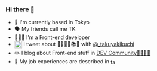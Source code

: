 ### Hi there 👋

- 🗼 I'm currently based in Tokyo
- 🗣 My friends call me TK
- 🧑🏻‍💻 I’m a Front-end developer
- <img align="center" src="https://raw.githubusercontent.com/rahuldkjain/github-profile-readme-generator/master/src/images/icons/Social/twitter.svg" alt="takuyakikuchi" height="20" width="20" /> I tweet about 🧑🏻‍💻🍷📚🎥 with <a href="https://twitter.com/_takuyakikuchi" target="blank">@_takuyakikuchi</a>
- ✏️ I blog about Front-end stuff in <a href="https://dev.to/takuyakikuchi" target="blank">DEV Community👨‍💻👩‍💻</a>
- 💼 My job experiences are described in <a href="https://www.linkedin.com/in/takuya-kikuchi/" target="blank"><img align="center" src="https://raw.githubusercontent.com/rahuldkjain/github-profile-readme-generator/master/src/images/icons/Social/linked-in-alt.svg" alt="takuyakikuchi" height="16" width="20" /></a>

